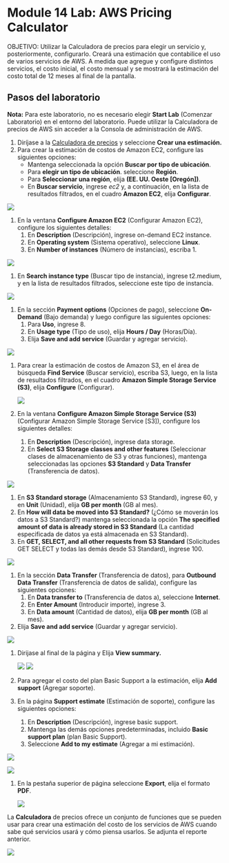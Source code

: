 ﻿# **Module 14 Lab: AWS Pricing Calculator**
OBJETIVO: Utilizar la Calculadora de precios para elegir un servicio y, posteriormente, configurarlo. Creará una estimación que contabilice el uso de varios servicios de AWS. A medida que agregue y configure distintos servicios, el costo inicial, el costo mensual y se mostrará la estimación del costo total de 12 meses al final de la pantalla.
## **Pasos del laboratorio**
**Nota:** Para este laboratorio, no es necesario elegir **Start Lab** (Comenzar Laboratorio) en el entorno del laboratorio. Puede utilizar la Calculadora de precios de AWS sin acceder a la Consola de administración de AWS.

1. Diríjase a la [Calculadora de precios](https://calculator.aws/) y seleccione **Crear una estimación.**
1. Para crear la estimación de costos de Amazon EC2, configure las siguientes opciones:
   - Mantenga seleccionada la opción **Buscar por tipo de ubicación**.
   - Para **elegir un tipo de ubicación**. seleccione **Región**.
   - Para **Seleccionar una región**, elija **(EE. UU. Oeste [Oregón])**. 
   - En **Buscar servicio**, ingrese *ec2* y, a continuación, en la lista de resultados filtrados, en el cuadro **Amazon EC2**, elija **Configurar**.

![](https://github.com/Sh3ccid/MENDOZA_VILLAR_ANTONY/blob/main/AWS_1/Laboratorio_modulo_14/IMAGENES/Screenshot_1.png)

1. En la ventana **Configure Amazon EC2** (Configurar Amazon EC2), configure los siguientes detalles:
   1. En **Description** (Descripción), ingrese on-demand EC2 instance.
   1. En **Operating system** (Sistema operativo), seleccione **Linux**.
   1. En **Number of instances** (Número de instancias), escriba 1.

![](https://github.com/Sh3ccid/MENDOZA_VILLAR_ANTONY/blob/main/AWS_1/Laboratorio_modulo_14/IMAGENES/Screenshot_2.png)

1. En **Search instance type** (Buscar tipo de instancia), ingrese t2.medium, y en la lista de resultados filtrados, seleccione este tipo de instancia.

![](https://github.com/Sh3ccid/MENDOZA_VILLAR_ANTONY/blob/main/AWS_1/Laboratorio_modulo_14/IMAGENES/Screenshot_3.png)

1. En la sección **Payment options** (Opciones de pago), seleccione **On-Demand** (Bajo demanda) y luego configure las siguientes opciones:
   1. Para **Uso**, ingrese 8.
   1. En **Usage type** (Tipo de uso), elija **Hours / Day** (Horas/Día).
   1. Elija **Save and add service** (Guardar y agregar servicio).

![](https://github.com/Sh3ccid/MENDOZA_VILLAR_ANTONY/blob/main/AWS_1/Laboratorio_modulo_14/IMAGENES/Screenshot_4.png)

1. Para crear la estimación de costos de Amazon S3, en el área de búsqueda **Find Service** (Buscar servicio), escriba S3, luego, en la lista de resultados filtrados, en el cuadro **Amazon Simple Storage Service (S3)**, elija **Configure** (Configurar).

   ![](https://github.com/Sh3ccid/MENDOZA_VILLAR_ANTONY/blob/main/AWS_1/Laboratorio_modulo_14/IMAGENES/Screenshot_5.png)

1. En la ventana **Configure Amazon Simple Storage Service (S3)** (Configurar Amazon Simple Storage Service [S3]), configure los siguientes detalles:
   1. En **Description** (Descripción), ingrese data storage.
   1. En **Select S3 Storage classes and other features** (Seleccionar clases de almacenamiento de S3 y otras funciones), mantenga seleccionadas las opciones **S3 Standard** y **Data Transfer** (Transferencia de datos).

![](https://github.com/Sh3ccid/MENDOZA_VILLAR_ANTONY/blob/main/AWS_1/Laboratorio_modulo_14/IMAGENES/Screenshot_6.png)

1. En **S3 Standard storage** (Almacenamiento S3 Standard), ingrese 60, y en **Unit** (Unidad), elija **GB per month** (GB al mes).
1. En **How will data be moved into S3 Standard?** (¿Cómo se moverán los datos a S3 Standard?) mantenga seleccionada la opción **The specified amount of data is already stored in S3 Standard** (La cantidad especificada de datos ya está almacenada en S3 Standard).
1. En **GET, SELECT, and all other requests from S3 Standard** (Solicitudes GET SELECT y todas las demás desde S3 Standard), ingrese 100.

![](https://github.com/Sh3ccid/MENDOZA_VILLAR_ANTONY/blob/main/AWS_1/Laboratorio_modulo_14/IMAGENES/Screenshot_7.png)

1. En la sección **Data Transfer** (Transferencia de datos), para **Outbound Data Transfer** (Transferencia de datos de salida), configure las siguientes opciones:
   1. En **Data transfer to** (Transferencia de datos a), seleccione **Internet**. 
   1. En **Enter Amount** (Introducir importe), ingrese 3.
   1. En **Data amount** (Cantidad de datos), elija **GB per month** (GB al mes).
1. Elija **Save and add service** (Guardar y agregar servicio).

![](https://github.com/Sh3ccid/MENDOZA_VILLAR_ANTONY/blob/main/AWS_1/Laboratorio_modulo_14/IMAGENES/Screenshot_8.png)

1. Dirijase al final de la página y Elija **View summary.**

   ![](https://github.com/Sh3ccid/MENDOZA_VILLAR_ANTONY/blob/main/AWS_1/Laboratorio_modulo_14/IMAGENES/Screenshot_9.png)
   ![](https://github.com/Sh3ccid/MENDOZA_VILLAR_ANTONY/blob/main/AWS_1/Laboratorio_modulo_14/IMAGENES/Screenshot_10.png)

1. Para agregar el costo del plan Basic Support a la estimación, elija **Add support** (Agregar soporte).
1. En la página **Support estimate** (Estimación de soporte), configure las siguientes opciones:
   1. En **Description** (Descripción), ingrese basic support.
   1. Mantenga las demás opciones predeterminadas, incluido **Basic support plan** (plan Basic Support).
   1. Seleccione **Add to my estimate** (Agregar a mi estimación).

![](https://github.com/Sh3ccid/MENDOZA_VILLAR_ANTONY/blob/main/AWS_1/Laboratorio_modulo_14/IMAGENES/Screenshot_11.png)

![](https://github.com/Sh3ccid/MENDOZA_VILLAR_ANTONY/blob/main/AWS_1/Laboratorio_modulo_14/IMAGENES/Screenshot_12.png)
1. En la pestaña superior de página seleccione **Export**, elija el formato **PDF**.

   ![](https://github.com/Sh3ccid/MENDOZA_VILLAR_ANTONY/blob/main/AWS_1/Laboratorio_modulo_14/IMAGENES/Screenshot_13.png)

La **Calculadora** de precios ofrece un conjunto de funciones que se pueden usar para crear una estimación del costo de los servicios de AWS cuando sabe qué servicios usará y cómo piensa usarlos. Se adjunta el reporte anterior.

![](https://github.com/Sh3ccid/MENDOZA_VILLAR_ANTONY/blob/main/AWS_1/Laboratorio_modulo_14/IMAGENES/Screenshot_14.png)
